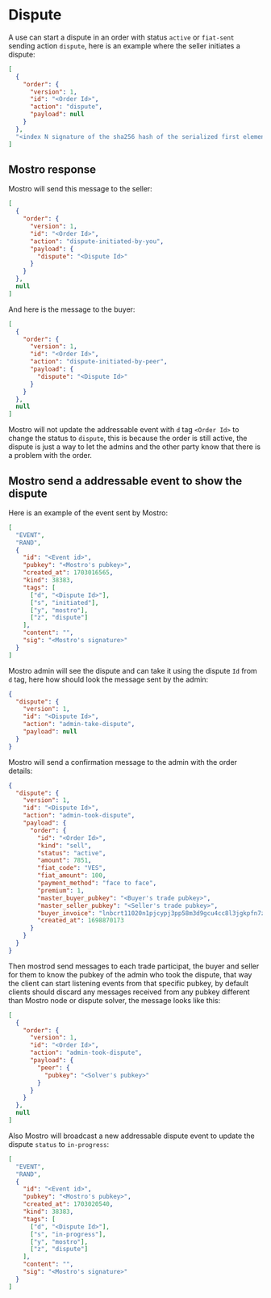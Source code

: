 # Dispute

A use can start a dispute in an order with status `active` or `fiat-sent` sending action `dispute`, here is an example where the seller initiates a dispute:

```json
[
  {
    "order": {
      "version": 1,
      "id": "<Order Id>",
      "action": "dispute",
      "payload": null
    }
  },
  "<index N signature of the sha256 hash of the serialized first element of content>"
]
```

## Mostro response

Mostro will send this message to the seller:

```json
[
  {
    "order": {
      "version": 1,
      "id": "<Order Id>",
      "action": "dispute-initiated-by-you",
      "payload": {
        "dispute": "<Dispute Id>"
      }
    }
  },
  null
]
```

And here is the message to the buyer:

```json
[
  {
    "order": {
      "version": 1,
      "id": "<Order Id>",
      "action": "dispute-initiated-by-peer",
      "payload": {
        "dispute": "<Dispute Id>"
      }
    }
  },
  null
]
```

Mostro will not update the addressable event with `d` tag `<Order Id>` to change the status to `dispute`, this is because the order is still active, the dispute is just a way to let the admins and the other party know that there is a problem with the order.

## Mostro send a addressable event to show the dispute

Here is an example of the event sent by Mostro:

```json
[
  "EVENT",
  "RAND",
  {
    "id": "<Event id>",
    "pubkey": "<Mostro's pubkey>",
    "created_at": 1703016565,
    "kind": 38383,
    "tags": [
      ["d", "<Dispute Id>"],
      ["s", "initiated"],
      ["y", "mostro"],
      ["z", "dispute"]
    ],
    "content": "",
    "sig": "<Mostro's signature>"
  }
]
```

Mostro admin will see the dispute and can take it using the dispute `Id` from `d` tag, here how should look the message sent by the admin:

```json
{
  "dispute": {
    "version": 1,
    "id": "<Dispute Id>",
    "action": "admin-take-dispute",
    "payload": null
  }
}
```

Mostro will send a confirmation message to the admin with the order details:

```json
{
  "dispute": {
    "version": 1,
    "id": "<Dispute Id>",
    "action": "admin-took-dispute",
    "payload": {
      "order": {
        "id": "<Order Id>",
        "kind": "sell",
        "status": "active",
        "amount": 7851,
        "fiat_code": "VES",
        "fiat_amount": 100,
        "payment_method": "face to face",
        "premium": 1,
        "master_buyer_pubkey": "<Buyer's trade pubkey>",
        "master_seller_pubkey": "<Seller's trade pubkey>",
        "buyer_invoice": "lnbcrt11020n1pjcypj3pp58m3d9gcu4cc8l3jgkpfn7zhqv2jfw7p3t6z3tq2nmk9cjqam2c3sdqqcqzzsxqyz5vqsp5mew44wzjs0a58d9sfpkrdpyrytswna6gftlfrv8xghkc6fexu6sq9qyyssqnwfkqdxm66lxjv8z68ysaf0fmm50ztvv773jzuyf8a5tat3lnhks6468ngpv3lk5m7yr7vsg97jh6artva5qhd95vafqhxupyuawmrcqnthl9y",
        "created_at": 1698870173
      }
    }
  }
}
```

Then mostrod send messages to each trade participat, the buyer and seller for them to know the pubkey of the admin who took the dispute, that way the client can start listening events from that specific pubkey, by default clients should discard any messages received from any pubkey different than Mostro node or dispute solver, the message looks like this:

```json
[
  {
    "order": {
      "version": 1,
      "id": "<Order Id>",
      "action": "admin-took-dispute",
      "payload": {
        "peer": {
          "pubkey": "<Solver's pubkey>"
        }
      }
    }
  },
  null
]
```

Also Mostro will broadcast a new addressable dispute event to update the dispute `status` to `in-progress`:

```json
[
  "EVENT",
  "RAND",
  {
    "id": "<Event id>",
    "pubkey": "<Mostro's pubkey>",
    "created_at": 1703020540,
    "kind": 38383,
    "tags": [
      ["d", "<Dispute Id>"],
      ["s", "in-progress"],
      ["y", "mostro"],
      ["z", "dispute"]
    ],
    "content": "",
    "sig": "<Mostro's signature>"
  }
]
```
